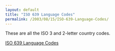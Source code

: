 ```yaml
---
layout: default
title: "ISO 639 Language Codes"
permalink: /2003/08/15/ISO-639-Language-Codes/
---
```


<P>These are all the ISO 3 and 2-letter country codes.</P>
<P><A class="" href="http://www.w3.org/WAI/ER/IG/ert/iso639.htm" target=_blank>ISO 639 Language Codes</A></P>